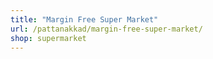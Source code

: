 ```yaml
---
title: "Margin Free Super Market"
url: /pattanakkad/margin-free-super-market/
shop: supermarket
---
```

